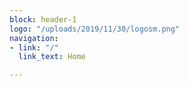 ```yaml
---
block: header-1
logo: "/uploads/2019/11/30/logosm.png"
navigation:
- link: "/"
  link_text: Home

---
```

